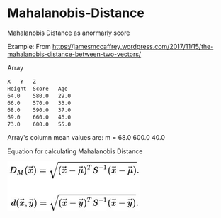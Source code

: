 # Mahalanobis-Distance
Mahalanobis Distance as anormarly score

Example:
From https://jamesmccaffrey.wordpress.com/2017/11/15/the-mahalanobis-distance-between-two-vectors/

Array

	X	Y	Z
	Height	Score	Age
	64.0	580.0	29.0
	66.0	570.0	33.0
	68.0	590.0	37.0
	69.0	660.0	46.0
	73.0	600.0	55.0

Array's column mean values are:
m =	68.0	600.0	40.0

Equation for calculating Mahalanobis Distance

![alt text](https://github.com/duozhanggithub/Mahalanobis-Distance/blob/master/Mahalanobis%20Distance%20equation.jpg)
